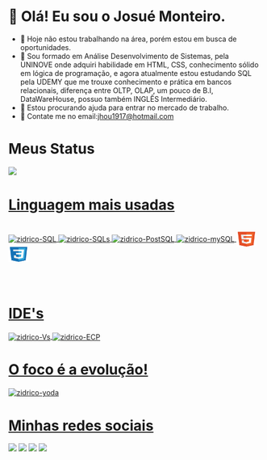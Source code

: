  <h1>👋 Olá! Eu sou o Josué Monteiro.</h1>

- 🔭 Hoje não estou trabalhando na área, porém estou em busca de oportunidades.
- 🌱 Sou formado em Análise Desenvolvimento de Sistemas, pela UNINOVE onde adquiri habilidade em HTML, CSS, conhecimento  sólido em lógica de programação, e agora    atualmente estou estudando SQL pela UDEMY que me trouxe conhecimento e prática em bancos relacionais, diferença entre OLTP, OLAP, um pouco de B.I, DataWareHouse, possuo também INGLÊS Intermediário.
- 🤔 Estou procurando ajuda para entrar no mercado de trabalho. 
- 💬 Contate me no email:jhou1917@hotmail.com

##

<div>
 <h1> Meus Status </h1>
  <a href="https://github.com/zidrico">
  <img height="180em" src="https://github-readme-stats.vercel.app/api?username=zidrico&show_icons=true&theme=dark&include_all_commits=true&count_private=true"/>
   <h1> Linguagem mais usadas </h1>
</div>

<div style="display: inline_block"><br>
   <img align="center" alt="zidrico-SQL" height="60" width="40"  src="https://www.svgrepo.com/show/331760/sql-database-generic.svg">
  <img align="center" alt="zidrico-SQLs" height="60" width="80" src="https://www.svgrepo.com/show/303229/microsoft-sql-server-logo.svg">
  <img align="center" alt="zidrico-PostSQL" height="30" width="60"<img src="https://img.shields.io/badge/PostgreSQL-316192?style=for-the-  badge&logo=postgresql&logoColor=white" >
  <img align="center" alt="zidrico-mySQL" height="40" width="40"  src="https://www.svgrepo.com/show/355133/mysql.svg" >
  <img align="center" alt="zidrico-HTML" height="30" width="40" src="https://raw.githubusercontent.com/devicons/devicon/master/icons/html5/html5-original.svg">
  <img align="center" alt="zidrico-CSS" height="30" width="40" src="https://raw.githubusercontent.com/devicons/devicon/master/icons/css3/css3-original.svg">
 
</div>
 
 ##
 
 
 <div style="display: inline_block"><br>
  <h1> IDE's </h1>
 <img align="center" alt="zidrico-Vs" height="60" width="40"  src="https://img.shields.io/badge/Visual_Studio-5C2D91?style=for-the-badge&logo=visual%20studio&logoColor=white">
 <img align="center" alt="zidrico-ECP" height="60" width="40"  src="https://img.shields.io/badge/Eclipse-2C2255?style=for-the-badge&logo=eclipse&logoColor=white">

</div>
 
 ##

 <h1> O foco é a evolução! </h1>
<div>
<img align="center" alt="zidrico-yoda" src="https://i0.wp.com/thumbs.gfycat.com/CorruptUnderstatedDanishswedishfarmdog-size_restricted.gif">
</div>

 ##

<div>
 <h1> Minhas redes sociais</h1>
  <a href="https://www.instagram.com/josue_redhot/" target="_blank"><img src="https://img.shields.io/badge/-Instagram-%23E4405F?style=for-the-badge&logo=instagram&logoColor=white" target="_blank"></a>
 	<a href="https://www.twitch.tv/jhoplay1996" target="_blank"><img src="https://img.shields.io/badge/Twitch-9146FF?style=for-the-badge&logo=twitch&logoColor=white" target="_blank"></a>
  <a href = "mailto:jhou1917@gmail.com"><img src="https://img.shields.io/badge/-Gmail-%23333?style=for-the-badge&logo=gmail&logoColor=white" target="_blank"></a>
  <a href="https://www.linkedin.com/in/josu%C3%A9-monteiro-34121b182/" target="_blank"><img src="https://img.shields.io/badge/-LinkedIn-%230077B5?style=for-the-badge&logo=linkedin&logoColor=white" target="_blank"></a> 
 
  
</div>
  

